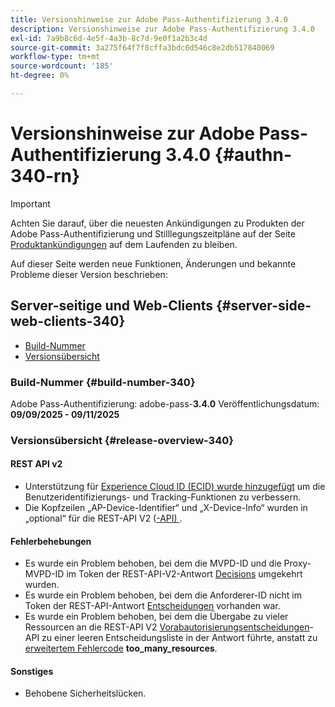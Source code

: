 ```yaml
---
title: Versionshinweise zur Adobe Pass-Authentifizierung 3.4.0
description: Versionshinweise zur Adobe Pass-Authentifizierung 3.4.0
exl-id: 7a9b8c6d-4e5f-4a3b-8c7d-9e0f1a2b3c4d
source-git-commit: 3a275f64f7f8cffa3bdc0d546c8e2db517840069
workflow-type: tm+mt
source-wordcount: '185'
ht-degree: 0%

---
```


# Versionshinweise zur Adobe Pass-Authentifizierung 3.4.0 {#authn-340-rn}

>[!IMPORTANT]
>
> Achten Sie darauf, über die neuesten Ankündigungen zu Produkten der Adobe Pass-Authentifizierung und Stilllegungszeitpläne auf der Seite [Produktankündigungen](/help/authentication/product-announcements.md) auf dem Laufenden zu bleiben.

Auf dieser Seite werden neue Funktionen, Änderungen und bekannte Probleme dieser Version beschrieben:

## Server-seitige und Web-Clients {#server-side-web-clients-340}

* [Build-Nummer](#build-number-340)
* [Versionsübersicht](#release-overview-340)

### Build-Nummer {#build-number-340}

Adobe Pass-Authentifizierung: adobe-pass-**3.4.0**
Veröffentlichungsdatum: **09/09/2025 - 09/11/2025**

### Versionsübersicht {#release-overview-340}

#### REST API v2

* Unterstützung für [Experience Cloud ID (ECID) wurde hinzugefügt](/help/authentication/integration-guide-programmers/rest-apis/rest-api-v2/appendix/headers/rest-api-v2-appendix-headers-ap-visitor-identifier.md) um die Benutzeridentifizierungs- und Tracking-Funktionen zu verbessern.
* Die Kopfzeilen „AP-Device-Identifier“ und „X-Device-Info“ wurden in „optional“ für die REST-API V2 ([-API) ](/help/authentication/integration-guide-programmers/rest-apis/rest-api-v2/apis/configuration-apis/rest-api-v2-configuration-apis-retrieve-configuration-for-specific-service-provider.md).

#### Fehlerbehebungen

* Es wurde ein Problem behoben, bei dem die MVPD-ID und die Proxy-MVPD-ID im Token der REST-API-V2-Antwort [Decisions](/help/authentication/integration-guide-programmers/rest-apis/rest-api-v2/apis/decisions-apis/rest-api-v2-decisions-apis-retrieve-authorization-decisions-using-specific-mvpd.md) umgekehrt wurden.
* Es wurde ein Problem behoben, bei dem die Anforderer-ID nicht im Token der REST-API-Antwort [Entscheidungen](/help/authentication/integration-guide-programmers/rest-apis/rest-api-v2/apis/decisions-apis/rest-api-v2-decisions-apis-retrieve-authorization-decisions-using-specific-mvpd.md) vorhanden war.
* Es wurde ein Problem behoben, bei dem die Übergabe zu vieler Ressourcen an die REST-API V2 [Vorabautorisierungsentscheidungen](/help/authentication/integration-guide-programmers/rest-apis/rest-api-v2/apis/decisions-apis/rest-api-v2-decisions-apis-retrieve-preauthorization-decisions-using-specific-mvpd.md)-API zu einer leeren Entscheidungsliste in der Antwort führte, anstatt zu [erweitertem Fehlercode](/help/authentication/integration-guide-programmers/features-standard/error-reporting/enhanced-error-codes.md) **too_many_resources**.

#### Sonstiges

* Behobene Sicherheitslücken.